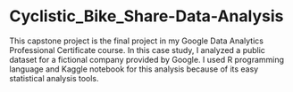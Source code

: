 # Cyclistic_Bike_Share-Data-Analysis
This capstone project is the final project in my Google Data Analytics Professional Certificate course. In this case study, I analyzed a public dataset for a fictional company provided by Google. I used R programming language and Kaggle notebook for this analysis because of its easy statistical analysis tools.
